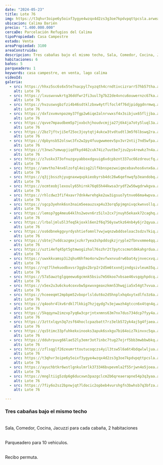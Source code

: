 ```yaml
---
date: "2024-05-23"
title: Lote 76
img: https://t3qhvr3oipe6y5oixf3ygye4wzqx4d2zs3g3oe7kpdvpqttpcsla.arweave.ar/nuB6x25Dyex1yLl3g2CctmF-D1mWzbcT6njq-E5vFJY
ubicacion: Calima Darién
precio: "1.400.000.000"
cercaDe: Parcelación Refugios del Calima
tipoPropiedad: Casa Campestre
estado: Venta
areaPropiedad: 3100
areaConstruida: 
descripcion: Tres cabañas bajo el mismo techo, Sala, Comedor, Cocina, Jacuzzi para cada cabaña, 2 habitaciones, Parqueadero para 10 vehiculos, Recibo permuta.
habitaciones: 6
baños: 5
parqueadero: 1
keywords: casa campestre, en venta, lago calima
videoId: 
galeria:
  - src: https://hhxz5sc6s6x5te7nacpyl7xyzqth4crndtivcizrarr57hb57tha.arweave.ar/Oe-eyF6Xr9mT7QCfhf74zCZ-Ci0c0VEjMQRj35w9_M4
    alt: Lote 76
  - src: https://lxuswvvwkrtg36ddfwr2fi3uul7g7b22de4vncu6ouwernzc67ka.arweave.ar/XekrVrZUZm34Yy2joqN0ov5vh1oZOVaKnnUsSLci99Q
    alt: Lote 76
  - src: https://hvzuswvgbzfzi4b46sdtklzbxw4ytflfocl4f76djpidggdnrmwq.arweave.ar/PXNJWqYOS5RwPPSHNS8hvbmJlWVwl8L_w0vQMxhtiy0
    alt: Lote 76
  - src: https://dxfzxvmvnpozmy37fgp2w6iqe2alnrvwxsf4x3sibjux65fljjba.arweave.ar/Hcub1ZVr3ZZjfymfq3kQJoC2xra8i8vuSAppf3SrSkI
    alt: Lote 76
  - src: https://qvve7mpaudbem5p7jxxbchjhoudvcmjja27j6k4ja7oty5luql3a.arweave.ar/hWpPseCgwkZ1_03uER0ndQdRMSkGvp8riQfdPHV0gvY
    alt: Lote 76
  - src: https://2bz7jftvji5ef25oc3joytqtj4ukcw3tvdtudtl3m5f6lbswq2ra.arweave.ar/0HP0lnVKOkLrrhbS7E4TTyihW3Oo50HNe2dL5YZWhqI
    alt: Lote 76
  - src: https://dpbynsb52olswc3fx2w2py4fuugwwmeev5pv3vr2ntij7nd5wfpa.arweave.ar/G8OGyD3TlysLZb6tp-OFpQ1rMISvX13WOmzQn7R9sV4
    alt: Lote 76
  - src: https://t3nws7smwupjiqdfkyd462cuk74iz7uutbe7jzu2ps4rewkz7n4a.arweave.ar/nttpfky1HpRAZVYHz2hUV_iM_pSYSfTmmny5EllZ-3g
    alt: Lote 76
  - src: https://z7uskx373ofnuzgxyabboxdgxuig6vdcpbznt337uc66zdreucfq.arweave.ar/z-klX3_bitpk18ACF1xmvRBvVGJ4ctnvf6C97I4koIs
    alt: Lote 76
  - src: https://amvtho74nx6lzofql4oisg2ilfkbnspezwxiqmcebavhos6vnx6a.arweave.ar/Ayszu_xt_Ly4sF8ciRtIWVQWyeTNrogwRAgqd0vVbfw
    alt: Lote 76
  - src: https://q3jjbsszhjyugnaxwqvpkieobyrsb4dc26w6qefnwqfp3eandobq.arweave.ar/htKQylk6cUM0F7Qq9SCODiMg8GLXregQrbQK_ZANG4M
    alt: Lote 76
  - src: https://ocmteobjlexouly65hirnk76q65h44kwsa3rydf2w56wgdrwkgva.arweave.ar/cJkyOClZLuovHunRFqv-h7p-cVaQNxwMurd9Yw42Uao
    alt: Lote 76
  - src: https://rhlcdwz3fif4xavr7dnk4wrehgke2uw3igsuo7ytnve66ma4wpva.arweave.ar/idYh2zsqC8uCsfjarlokOZRNUttBpUd_E21J7zAcs-o
    alt: Lote 76
  - src: https://sgcp3yehnk6sn3naim5eeauzsxp4u33orq5pjmgnivqckwnvollq.arweave.ar/kYT94IdqvSbtoEM6QgKZld_Kb26MOvSwzUVgJVm1ctc
    alt: Lote 76
  - src: https://lemsp7gg4meu64klhs2wovn6rz5ilv2cx7jnuyh5ekaxk72caghq.arweave.ar/WRkn_MbjCU9xSzy1Z1W-jnqF10K_0tpg_SKBdX9CAY8
    alt: Lote 76
  - src: https://lrbaljmlu5l3feq5kjoxkl6en2f6q756yswtkz64nb4y6jr2qyua.arweave.ar/XEIFpYunV7KSHVJddS_Ebovof77ErTVn3Gh5jyY6hig
    alt: Lote 76
  - src: https://os6dbnekggvyrdyshtiefomnl7vwjwqnzwbddseloac3sdzv7kiq.arweave.ar/dLwwtIoxq4iPEjzQQrmNX-tk2g3NgjHIi3AFuQ81-pE
    alt: Lote 76
  - src: https://sbtej7vddcazgmxjxzkr7yea3shpddsgkzjryple2fbnvxmme4qq.arweave.ar/kGZE_qMYgZMy6b5VH-CA3I7xjkZWUxw9ZNFC2t2MJyE
    alt: Lote 76
  - src: https://uzti4efq45pt5gtmwogizhal76szhr2t7pytcscmotdmkahgrdua.arweave.ar/pmaOELDnXz6abLOMjJwL_6WTx1P78TFITHTGxQDmiOg
    alt: Lote 76
  - src: https://uwxkkvamsp3i2qhu46hfmo4orw2evfwxnvudrw6bat4yjnvecxvq.arweave.ar/pa6lVAyT9o1A9OeOVjuOjbRKltdtaDjbwQT5hLakFes
    alt: Lote 76
  - src: https://rqt7lhekuodbxvsr3ggbs2brp2r2d5m6txxndjzndgsivleum35q.arweave.ar/jCf1nIqjhhvWUdmMGWgxfqOh9Z6d7tGnLRmkiqyUZvs
    alt: Lote 76
  - src: https://57a5awztglgqeewu6gcmnk5bsiu7m56koo7vbsae46vsgqyhpdcq.arweave.ar/78HQWzMyzQIS1PGExquhkin2d8pzv1DIBOerI0MHeMU
    alt: Lote 76
  - src: https://x5ex2u3u6cku4coxvbw5pxwvxgeaxzkmn53hwqjia5x54gt7vvua.arweave.ar/v0l9U3TwlU4J16ht197VuYgL5UxvdntBKAdv3hp_rWg
    alt: Lote 76
  - src: https://hceeeqmt2mpbpm52vboprlsldut6o2d5hnplxhq4xytxdlfo3z6a.arweave.ar/OIhCQZPTHhezuqhc-K5LHSfnaH07XrueHL4ncayu3nw
    alt: Lote 76
  - src: https://q4oohr4lkv6rdkl7lkkig7hzjqydg7v3ejwwzh4gtccn6x4tqn4q.arweave.ar/hxzjx4tVfRGpf1qUg3z5TDAzfrsibWyfhpiE31-Tg3k
    alt: Lote 76
  - src: https://5kqqynw2imzxp7yq6w3cprjntxnmns63m7nx7dus734dcp7fyy4a.arweave.ar/6qEMNtpDM3f_EPW2J8UtndrGy9tn23-Okv74MT_lxjg
    alt: Lote 76
  - src: https://3zttxlqyn3q7zsf64hoclcpazbatt7rz3elb572yk4aj5g4fjaea.arweave.ar/3mc7rhhu4fzIvuHcJYngyEE5_jnZFh7_WFcAnpuFSAg
    alt: Lote 76
  - src: https://qs5timc33pfuhkekxinooks3apuk6sxkgu7bi64oiz7kinvxc5qa.arweave.ar/hLs0MFvby0Ooiroa5ypbA-ivSuo1PhR7jkZ-pDa3F2A
    alt: Lote 76
  - src: https://dduhrpuvg66lae52ly3emr3ot7inbc7tug27ejrf5bb3mwbbwbkq.arweave.ar/GOh4vpU3vLATul42Rkdun9DQi_OhtfImJehDtlghsFU
    alt: Lote 76
  - src: https://zflsqglf26zeumrttoutucoqczs4yil3tsw5l6a6t4bdqwlwljua.arweave.ar/yVcoGWXXskoyM5upOgnQFmXMIXucrdX4Hp8COFl2Wmg
    alt: Lote 76
  - src: https://t3qhvr3oipe6y5oixf3ygye4wzqx4d2zs3g3oe7kpdvpqttpcsla.arweave.ar/nuB6x25Dyex1yLl3g2CctmF-D1mWzbcT6njq-E5vFJY
    alt: Lote 76
  - src: https://ayuchbtkr6wstlgnkulmrlk373346bvpevmla2f55rjwn4o5joea.arweave.ar/BigjhmqPrSmszVUWyK1b_vfPBq8lWLBovexTZvHdS4g
    alt: Lote 76
  - src: https://mngltiig5zdp6g6ducxwn3pazgclcm2b6qreaerapne54p3q3yaa.arweave.ar/Y0y5oQbuRv8bw6CvZu3gyYSxM0H0IkASIHtJ3j9w3gA
    alt: Lote 76
  - src: https://7fiy6o2sz2bpnwjqt7ldocic2opbeb4vurshgfn3bwhsb7q3bfza.arweave.ar/-VGPO1LOgvbZMJ_WNwkC054SB5WkZHMVuw2PIP4bCXI
    alt: Lote 76
  
---
```



### Tres cabañas bajo el mismo techo<br><br>

Sala, Comedor, Cocina, Jacuzzi para cada cabaña, 2 habitaciones<br><br>

Parqueadero para 10 vehiculos.<br><br>

Recibo permuta. <br><br>